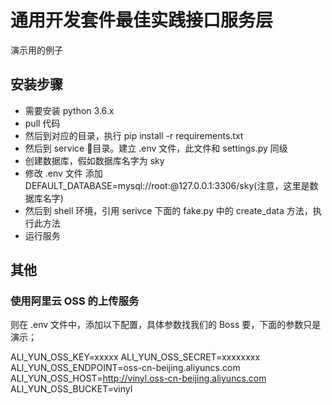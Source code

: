 # 通用开发套件最佳实践接口服务层

演示用的例子


## 安装步骤

- 需要安装 python 3.6.x
- pull 代码
- 然后到对应的目录，执行 pip install -r requirements.txt
- 然后到 service 目录。建立 .env 文件，此文件和 settings.py 同级
- 创建数据库，假如数据库名字为 sky
- 修改 .env 文件 添加 DEFAULT_DATABASE=mysql://root:@127.0.0.1:3306/sky(注意，这里是数据库名字)
- 然后到 shell 环境，引用 serivce 下面的 fake.py 中的 create_data 方法，执行此方法
- 运行服务

## 其他

### 使用阿里云 OSS 的上传服务

则在 .env 文件中，添加以下配置，具体参数找我们的 Boss 要，下面的参数只是演示；

ALI_YUN_OSS_KEY=xxxxx
ALI_YUN_OSS_SECRET=xxxxxxxx
ALI_YUN_OSS_ENDPOINT=oss-cn-beijing.aliyuncs.com
ALI_YUN_OSS_HOST=http://vinyl.oss-cn-beijing.aliyuncs.com
ALI_YUN_OSS_BUCKET=vinyl

